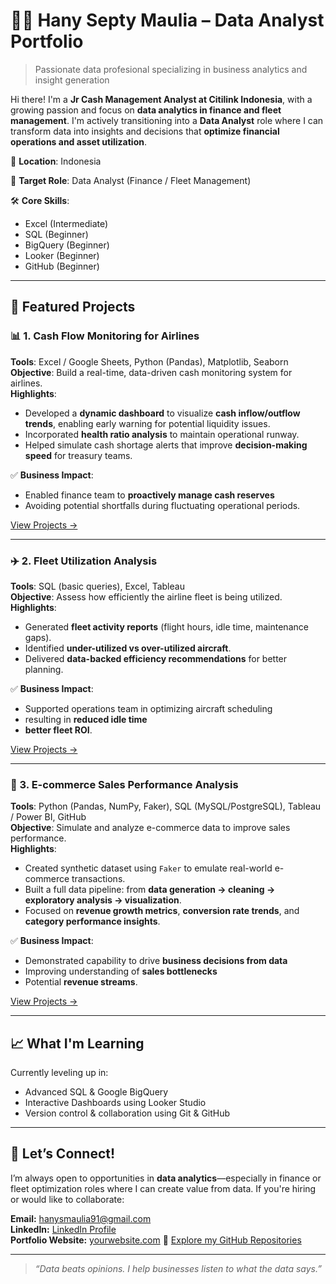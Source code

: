 # 👩‍💻 Hany Septy Maulia – Data Analyst Portfolio

> Passionate data profesional specializing in business analytics and insight generation

Hi there! I'm a **Jr Cash Management Analyst at Citilink Indonesia**, with a growing passion and focus on **data analytics in finance and fleet management**. 
I'm actively transitioning into a **Data Analyst** role where I can transform data into insights and decisions that **optimize financial operations and asset utilization**.

📍 **Location**: Indonesia 

🎯 **Target Role**: Data Analyst (Finance / Fleet Management) 

🛠️ **Core Skills**:
- Excel (Intermediate)
- SQL (Beginner)
- BigQuery (Beginner)
- Looker (Beginner)
- GitHub (Beginner)

---

## 🚀 Featured Projects

### 📊 1. Cash Flow Monitoring for Airlines
**Tools**: Excel / Google Sheets, Python (Pandas), Matplotlib, Seaborn  
**Objective**: Build a real-time, data-driven cash monitoring system for airlines.  
**Highlights**:
- Developed a **dynamic dashboard** to visualize **cash inflow/outflow trends**, enabling early warning for potential liquidity issues.
- Incorporated **health ratio analysis** to maintain operational runway.
- Helped simulate cash shortage alerts that improve **decision-making speed** for treasury teams.

✅ **Business Impact**:  
- Enabled finance team to **proactively manage cash reserves**
- Avoiding potential shortfalls during fluctuating operational periods.

[View Projects →](/projects/Cash-Flow-Monitoring-for-Airlines)

---

### ✈️ 2. Fleet Utilization Analysis
**Tools**: SQL (basic queries), Excel, Tableau  
**Objective**: Assess how efficiently the airline fleet is being utilized.  
**Highlights**:
- Generated **fleet activity reports** (flight hours, idle time, maintenance gaps).
- Identified **under-utilized vs over-utilized aircraft**.
- Delivered **data-backed efficiency recommendations** for better planning.

✅ **Business Impact**:  
- Supported operations team in optimizing aircraft scheduling
- resulting in **reduced idle time**
- **better fleet ROI**.

[View Projects →](/projects/Fleet-Utilization-Analysis)

---

### 🛒 3. E-commerce Sales Performance Analysis
**Tools**: Python (Pandas, NumPy, Faker), SQL (MySQL/PostgreSQL), Tableau / Power BI, GitHub  
**Objective**: Simulate and analyze e-commerce data to improve sales performance.  
**Highlights**:
- Created synthetic dataset using `Faker` to emulate real-world e-commerce transactions.
- Built a full data pipeline: from **data generation → cleaning → exploratory analysis → visualization**.
- Focused on **revenue growth metrics**, **conversion rate trends**, and **category performance insights**.

✅ **Business Impact**:  
- Demonstrated capability to drive **business decisions from data**
- Improving understanding of **sales bottlenecks**
- Potential **revenue streams**.

[View Projects →](/projects/Ecommerce-Sales-Performance-Analysis)

---

## 📈 What I'm Learning

Currently leveling up in:
- Advanced SQL & Google BigQuery
- Interactive Dashboards using Looker Studio
- Version control & collaboration using Git & GitHub

---

## 🤝 Let’s Connect!

I’m always open to opportunities in **data analytics**—especially in finance or fleet optimization roles where I can create value from data. If you're hiring or would like to collaborate:

**Email:** hanysmaulia91@gmail.com  
**LinkedIn:** [LinkedIn Profile](https://linkedin.com/in/hanysmaulia)  
**Portfolio Website:** [yourwebsite.com](https://yourwebsite.com)
📁 [Explore my GitHub Repositories](https://github.com/Hanysdata)

---

> *“Data beats opinions. I help businesses listen to what the data says.”*

